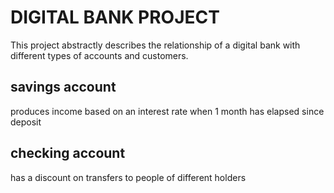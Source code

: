 # DIGITAL BANK PROJECT
This project abstractly describes the relationship of a digital bank with different types of accounts and customers.

## savings account
produces income based on an interest rate when 1 month has elapsed since deposit

## checking account
has a discount on transfers to people of different holders
